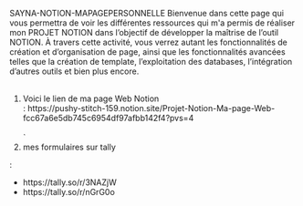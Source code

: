  SAYNA-NOTION-MAPAGEPERSONNELLE
Bienvenue dans cette page qui vous permettra de voir les différentes ressources  qui m'a permis de réaliser mon PROJET NOTION dans l’objectif de développer la maîtrise de l’outil NOTION. À travers cette activité, vous verrez autant les fonctionnalités de création et d’organisation de page, ainsi que les fonctionnalités avancées telles que la création de template, l’exploitation des databases, l’intégration d’autres outils et bien plus encore.<br></br>
<ol><li>Voici le lien de ma page Web Notion</li></li>: https://pushy-stitch-159.notion.site/Projet-Notion-Ma-page-Web-fcc67a6e5db745c6954df97afbb142f4?pvs=4<br></br>
`<li>mes formulaires sur tally</li></ol> :
<ul>
   <li>https://tally.so/r/3NAZjW</li>
   <li>https://tally.so/r/nGrG0o</li>
</ul><br>
